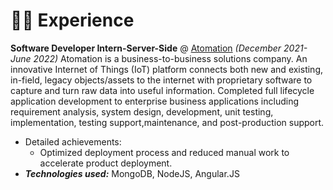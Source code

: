 # 👨‍💻 Experience

**Software Developer Intern-Server-Side** @ [Atomation](https://www.atomation.net/) _(December 2021-June 2022)_
Atomation is a business-to-business solutions company. An innovative Internet of Things (IoT) platform connects both new and existing, in-field, legacy objects/assets to the internet with proprietary software to capture and turn raw data into useful information. 
Completed full lifecycle application development to enterprise business applications including requirement analysis, system design, development, unit testing, implementation, testing support,maintenance, and post-production support.
- Detailed achievements:
  - Optimized deployment process and reduced manual work to accelerate product deployment.
- _**Technologies used:**_ MongoDB, NodeJS, Angular.JS